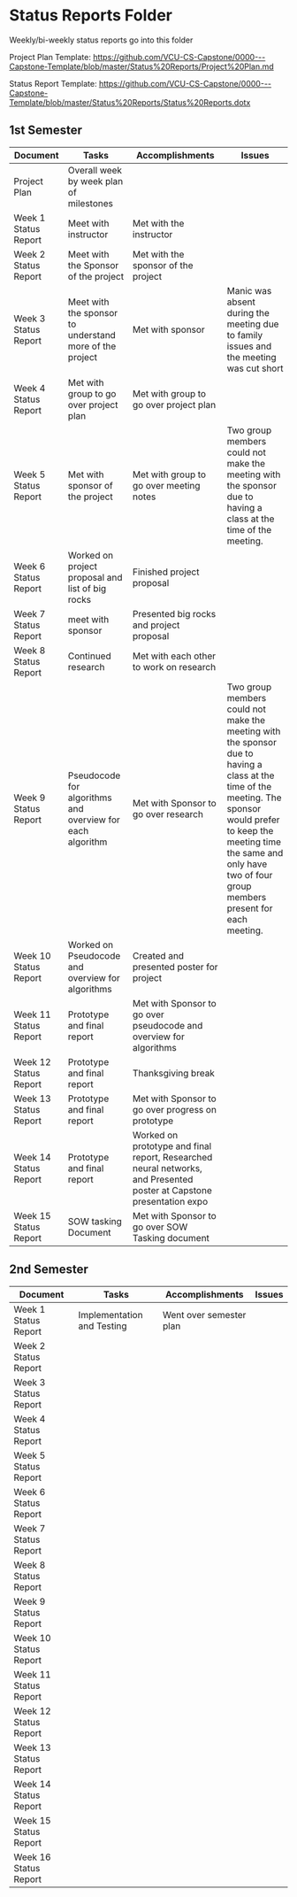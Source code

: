# Status Reports Folder
Weekly/bi-weekly status reports go into this folder

Project Plan Template: https://github.com/VCU-CS-Capstone/0000---Capstone-Template/blob/master/Status%20Reports/Project%20Plan.md

Status Report Template: https://github.com/VCU-CS-Capstone/0000---Capstone-Template/blob/master/Status%20Reports/Status%20Reports.dotx

## 1st Semester

| Document | Tasks | Accomplishments | Issues |
|---|---|---|---|
| Project Plan | Overall week by week plan of milestones | | |
| Week 1 Status Report | Meet with instructor | Met with the instructor | |
| Week 2 Status Report | Meet with the Sponsor of the project | Met with the sponsor of the project | |
| Week 3 Status Report | Meet with the sponsor to understand more of the project | Met with sponsor | Manic was absent during the meeting due to family issues and the meeting was cut short|
| Week 4 Status Report | Met with group to go over project plan | Met with group to go over project plan | |
| Week 5 Status Report | Met with sponsor of the project | Met with group to go over meeting notes | Two group members could not make the meeting with the sponsor due to having a class at the time of the meeting. |
| Week 6 Status Report | Worked on project proposal and list of big rocks | Finished project proposal | |
| Week 7 Status Report | meet with sponsor | Presented big rocks and project proposal |  |
| Week 8 Status Report | Continued research | Met with each other to work on research | |
| Week 9 Status Report | Pseudocode for algorithms and overview for each algorithm | Met with Sponsor to go over research | Two group members could not make the meeting with the sponsor due to having a class at the time of the meeting. The sponsor would prefer to keep the meeting time the same and only have two of four group members present for each meeting. |
| Week 10 Status Report | Worked on Pseudocode and overview for algorithms | Created and presented poster for project | |
| Week 11 Status Report | Prototype and final report | Met with Sponsor to go over pseudocode and overview for algorithms | |
| Week 12 Status Report | Prototype and final report | Thanksgiving break | |
| Week 13 Status Report | Prototype and final report | Met with Sponsor to go over progress on prototype | |
| Week 14 Status Report | Prototype and final report | Worked on prototype and final report, Researched neural networks, and Presented poster at Capstone presentation expo | |
| Week 15 Status Report | SOW tasking Document | Met with Sponsor to go over SOW Tasking document | |

## 2nd Semester

| Document | Tasks | Accomplishments| Issues |
|---|---|---|---|
| Week 1 Status Report | Implementation and Testing | Went over semester plan | |
| Week 2 Status Report | | | |
| Week 3 Status Report | | | |
| Week 4 Status Report | | | |
| Week 5 Status Report | | | |
| Week 6 Status Report | | | |
| Week 7 Status Report | | | |
| Week 8 Status Report | | | |
| Week 9 Status Report | | | |
| Week 10 Status Report | | | |
| Week 11 Status Report | | | |
| Week 12 Status Report | | | |
| Week 13 Status Report | | | |
| Week 14 Status Report | | | |
| Week 15 Status Report | | | |
| Week 16 Status Report | | | |
